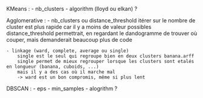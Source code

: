 KMeans : 
    - nb_clusters
    - algorithm (lloyd ou elkan) ?


Agglomerative :
    - nb_clusters ou distance_threshold
        itérer sur le nombre de cluster est plus rapide car il y a moins de valeur possibles
        distance_threshold permettrait, en regardant le dandogramme de trouver où couper, mais demanderait beaucoup plus de code

    - linkage (ward, complete, average ou single)
        single est le seul qui regroupe bien en deux clusters banana.arff
        single permet de mieux regrouper lorsque les clusters sont etalés en longueur (banana, cuboids, ...)
        mais il y a des cas où il marche mal
        -> ward est un bon compromis, même si plus lent


DBSCAN :
    - eps
    - min_samples
    - alogrithm ?